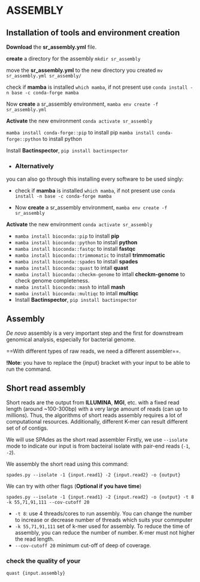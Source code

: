 # ASSEMBLY
## Installation of tools and environment creation
**Download** the **sr_assembly.yml** file. 

**create** a directory for the assembly `mkdir sr_assembly` 

move the **sr_assembly.yml** to the new directory you created `mv sr_assembly.yml sr_assembly/`

check if **mamba** is installed `which mamba`, if not present use `conda install -n base -c conda-forge mamba`

Now **create** a sr_assembly environment, `mamba env create -f sr_assembly.yml`

**Activate** the new environment `conda activate sr_assembly`

`mamba install conda-forge::pip` to install pip
`mamba install conda-forge::python` to install python

Install **Bactinspector**, `pip install bactinspector`

- ### Alternatively
you can also go through this  installing every software to be used singly:

- check if **mamba** is installed `which mamba`, if not present use `conda install -n base -c conda-forge mamba`

- Now **create** a sr_assembly environment, `mamba env create -f sr_assembly`

**Activate** the new environment `conda activate sr_assembly`

- `mamba install bioconda::pip` to install **pip**
- `mamba install bioconda::python` to install **python**
- `mamba install bioconda::fastqc` to install **fastqc**
- `mamba install bioconda::trimmomatic` to install **trimmomatic**
- `mamba install bioconda::spades` to install **spades**
- `mamba install bioconda::quast` to intall **quast**
- `mamba install bioconda::checkm-genome` to intall **checkm-genome** to check genome completeness.
- `mamba install bioconda::mash` to intall **mash**
- `mamba install bioconda::multiqc` to intall **multiqc**
- Install **Bactinspector**, `pip install bactinspector`

## Assembly 
*De novo* assembly is a very important step and the first for downstream genomical analysis, especially for bacterial genome. 

==With different types of raw reads, we need a different assembler==. 

**!Note**: you have to replace the {input} bracket with your input to be able to run the command.


## Short read assembly 

Short reads are the output from **ILLUMINA**, **MGI**, etc. with a fixed read length (around ~100-300bp) with a very large amount of reads (can up to millions). Thus, the algorithms of short reads assembly requires a lot of computational resources. Additionally, different K-mer can result different set of of contigs.  

We will use SPAdes as the short read assembler 
Firstly, we use `--isolate` mode to indicate our input is from bacteiral isolate with pair-end reads (`-1`, `-2`). 

We assembly the short read using this command: 

`spades.py --isolate -1 {input.read1} -2 {input.read2} -o {output}`

We can try with other flags (**Optional if you have time**)

`spades.py --isolate -1 {input.read1} -2 {input.read2} -o {output} -t 8 -k 55,71,91,111 --cov-cutoff 20`

- `-t 8`: use 4 threads/cores to run assembly. You can change the number to increase or decrease number of threads which suits your commputer
- `-k 55,71,91,111` set of k-mer used for assembly. To reduce the time of assembly, you can reduce the number of number. K-mer must not higher the read length. 
- `--cov-cutoff 20` minimum cut-off of deep of coverage. 

### check the quality of your 
`quast {input.assembly}`